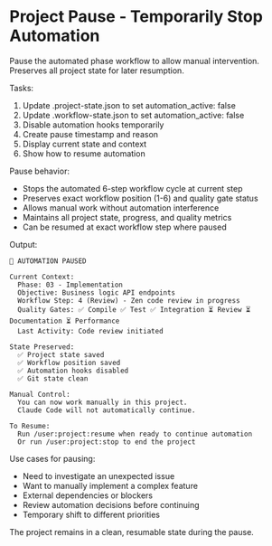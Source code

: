 # Project Pause - Temporarily Stop Automation

Pause the automated phase workflow to allow manual intervention.
Preserves all project state for later resumption.

Tasks:
1. Update .project-state.json to set automation_active: false
2. Update .workflow-state.json to set automation_active: false
3. Disable automation hooks temporarily
4. Create pause timestamp and reason
5. Display current state and context
6. Show how to resume automation

Pause behavior:
- Stops the automated 6-step workflow cycle at current step
- Preserves exact workflow position (1-6) and quality gate status
- Allows manual work without automation interference
- Maintains all project state, progress, and quality metrics
- Can be resumed at exact workflow step where paused

Output:
```
🚫 AUTOMATION PAUSED

Current Context:
  Phase: 03 - Implementation  
  Objective: Business logic API endpoints
  Workflow Step: 4 (Review) - Zen code review in progress
  Quality Gates: ✅ Compile ✅ Test ✅ Integration ⏳ Review ⏳ Documentation ⏳ Performance
  Last Activity: Code review initiated
  
State Preserved:
  ✅ Project state saved
  ✅ Workflow position saved
  ✅ Automation hooks disabled
  ✅ Git state clean
  
Manual Control:
  You can now work manually in this project.
  Claude Code will not automatically continue.
  
To Resume:
  Run /user:project:resume when ready to continue automation
  Or run /user:project:stop to end the project
```

Use cases for pausing:
- Need to investigate an unexpected issue
- Want to manually implement a complex feature
- External dependencies or blockers
- Review automation decisions before continuing
- Temporary shift to different priorities

The project remains in a clean, resumable state during the pause.

